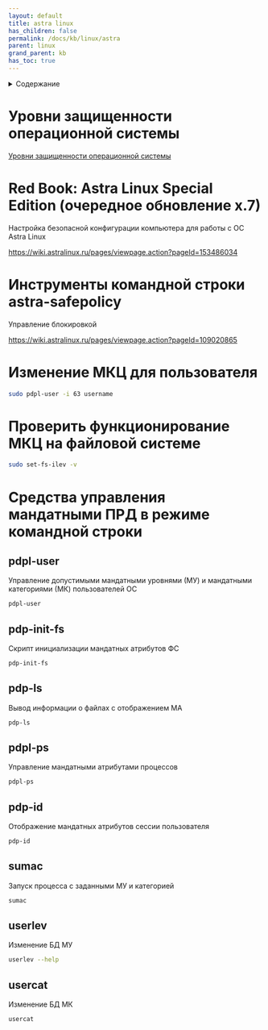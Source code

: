 ```yaml
---
layout: default
title: astra linux
has_children: false
permalink: /docs/kb/linux/astra
parent: linux
grand_parent: kb
has_toc: true
---
```

<details close markdown="block">
  <summary>
    Содержание
  </summary>
  {: .text-delta }
1. TOC
{:toc}
</details>

# Уровни защищенности операционной системы 
[Уровни защищенности операционной системы](https://wiki.astralinux.ru/pages/viewpage.action?pageId=153485983#AstraLinuxSpecialEdition(%D0%BE%D1%87%D0%B5%D1%80%D0%B5%D0%B4%D0%BD%D0%BE%D0%B5%D0%BE%D0%B1%D0%BD%D0%BE%D0%B2%D0%BB%D0%B5%D0%BD%D0%B8%D0%B5x.7):%D0%9A%D0%BB%D1%8E%D1%87%D0%B5%D0%B2%D1%8B%D0%B5%D0%B8%D0%B7%D0%BC%D0%B5%D0%BD%D0%B5%D0%BD%D0%B8%D1%8F%D0%B2%D0%BA%D0%BE%D0%BC%D0%BF%D0%BB%D0%B5%D0%BA%D1%81%D0%B5%D1%81%D1%80%D0%B5%D0%B4%D1%81%D1%82%D0%B2%D0%B7%D0%B0%D1%89%D0%B8%D1%82%D1%8B%D0%B8%D0%BD%D1%84%D0%BE%D1%80%D0%BC%D0%B0%D1%86%D0%B8%D0%B8-%D0%A3%D1%80%D0%BE%D0%B2%D0%BD%D0%B8%D0%B7%D0%B0%D1%89%D0%B8%D1%89%D0%B5%D0%BD%D0%BD%D0%BE%D1%81%D1%82%D0%B8%D0%BE%D0%BF%D0%B5%D1%80%D0%B0%D1%86%D0%B8%D0%BE%D0%BD%D0%BD%D0%BE%D0%B9%D1%81%D0%B8%D1%81%D1%82%D0%B5%D0%BC%D1%8B)

# Red Book: Astra Linux Special Edition (очередное обновление x.7)
Настройка безопасной конфигурации компьютера для работы с ОС Astra Linux

<https://wiki.astralinux.ru/pages/viewpage.action?pageId=153486034>

# Инструменты командной строки astra-safepolicy
Управление блокировкой

<https://wiki.astralinux.ru/pages/viewpage.action?pageId=109020865>

# Изменение МКЦ для пользователя
```bash
sudo pdpl-user -i 63 username
```
# Проверить функционирование МКЦ на файловой системе
```bash
sudo set-fs-ilev -v
```
# Средства управления мандатными ПРД в режиме командной строки
## pdpl-user
Управление допустимыми мандатными уровнями (МУ) и мандатными категориями (МК) пользователей ОС
```bash
pdpl-user
```
## pdp-init-fs
Скрипт инициализации мандатных атрибутов ФС
```bash
pdp-init-fs
```
## pdp-ls
Вывод информации о файлах с отображением МА
```bash
pdp-ls
```
## pdpl-ps
Управление мандатными атрибутами процессов
```bash
pdpl-ps
```
## pdp-id
Отображение мандатных атрибутов сессии пользователя
```bash
pdp-id
```
## sumac
Запуск процесса с заданными МУ и категорией
```bash
sumac
```
## userlev
Изменение БД МУ
```bash
userlev --help
```
## usercat
Изменение БД МК
```bash
usercat
```
